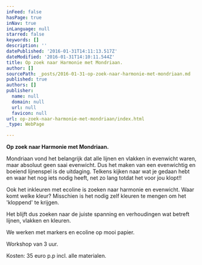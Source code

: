 ```yaml
---
inFeed: false
hasPage: true
inNav: true
inLanguage: null
starred: false
keywords: []
description: ''
datePublished: '2016-01-31T14:11:13.517Z'
dateModified: '2016-01-31T14:10:11.544Z'
title: Op zoek naar Harmonie met Mondriaan.
author: []
sourcePath: _posts/2016-01-31-op-zoek-naar-harmonie-met-mondriaan.md
published: true
authors: []
publisher:
  name: null
  domain: null
  url: null
  favicon: null
url: op-zoek-naar-harmonie-met-mondriaan/index.html
_type: WebPage

---
```

**Op zoek naar Harmonie met Mondriaan.**

Mondriaan vond het belangrijk dat alle lijnen en vlakken in evenwicht waren, maar absoluut geen saai evenwicht. Dus het maken van een evenwichtig en boeiend lijnenspel is de uitdaging. Telkens kijken naar wat je gedaan hebt en waar het nog iets nodig heeft, net zo lang totdat het voor jou klopt!!

Ook het inkleuren met ecoline is zoeken naar harmonie en evenwicht. Waar komt welke kleur? Misschien is het nodig zelf kleuren te mengen om het 'kloppend' te krijgen.

Het blijft dus zoeken naar de juiste spanning en verhoudingen wat betreft lijnen, vlakken en kleuren.

We werken met markers en ecoline op mooi papier.

Workshop van 3 uur.

Kosten: 35 euro p.p incl. alle materialen.